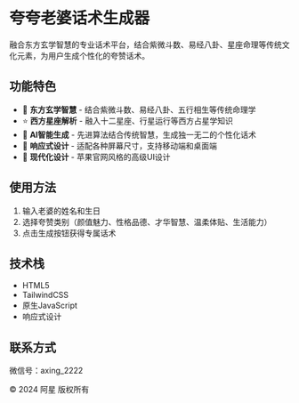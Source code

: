 # 夸夸老婆话术生成器

融合东方玄学智慧的专业话术平台，结合紫微斗数、易经八卦、星座命理等传统文化元素，为用户生成个性化的夸赞话术。

## 功能特色

- 🔮 **东方玄学智慧** - 结合紫微斗数、易经八卦、五行相生等传统命理学
- ⭐ **西方星座解析** - 融入十二星座、行星运行等西方占星学知识  
- 🤖 **AI智能生成** - 先进算法结合传统智慧，生成独一无二的个性化话术
- 📱 **响应式设计** - 适配各种屏幕尺寸，支持移动端和桌面端
- 🎨 **现代化设计** - 苹果官网风格的高级UI设计

## 使用方法

1. 输入老婆的姓名和生日
2. 选择夸赞类别（颜值魅力、性格品德、才华智慧、温柔体贴、生活能力）
3. 点击生成按钮获得专属话术

## 技术栈

- HTML5
- TailwindCSS
- 原生JavaScript
- 响应式设计

## 联系方式

微信号：axing_2222

© 2024 阿星 版权所有